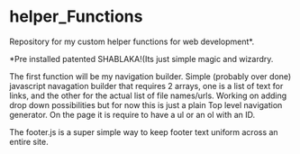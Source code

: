 # helper_Functions
Repository for my custom helper functions for web development*.

*Pre installed patented SHABLAKA!(Its just simple magic and wizardry.

The first function will be my navigation builder. Simple (probably over done) javascript navagation builder that requires 2 arrays, one is a list of  text for links, and the other for the actual list of file names/urls. 
Working on adding drop down possibilities but for now this is just a plain Top level navigation generator. On the page it is require to have a ul or an ol with an ID.

The footer.js is a super simple way to keep footer text uniform across an entire site. 
